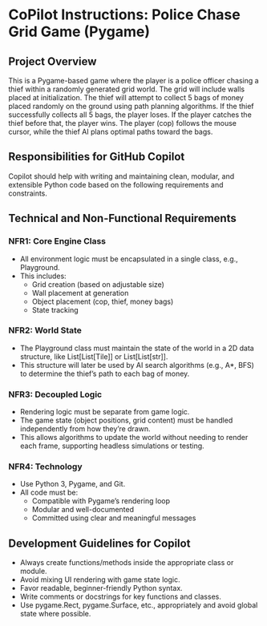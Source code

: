 # CoPilot Instructions: Police Chase Grid Game (Pygame)

## Project Overview

This is a Pygame-based game where the player is a police officer chasing a thief within a randomly generated grid world. The grid will include walls placed at initialization. The thief will attempt to collect 5 bags of money placed randomly on the ground using path planning algorithms. If the thief successfully collects all 5 bags, the player loses. If the player catches the thief before that, the player wins. The player (cop) follows the mouse cursor, while the thief AI plans optimal paths toward the bags.

## Responsibilities for GitHub Copilot

Copilot should help with writing and maintaining clean, modular, and extensible Python code based on the following requirements and constraints.

## Technical and Non-Functional Requirements

### NFR1: Core Engine Class

- All environment logic must be encapsulated in a single class, e.g., Playground.
- This includes:
  - Grid creation (based on adjustable size)
  - Wall placement at generation
  - Object placement (cop, thief, money bags)
  - State tracking

### NFR2: World State

- The Playground class must maintain the state of the world in a 2D data structure, like List[List[Tile]] or List[List[str]].
- This structure will later be used by AI search algorithms (e.g., A*, BFS) to determine the thief’s path to each bag of money.

### NFR3: Decoupled Logic

- Rendering logic must be separate from game logic.
- The game state (object positions, grid content) must be handled independently from how they’re drawn.
- This allows algorithms to update the world without needing to render each frame, supporting headless simulations or testing.

### NFR4: Technology

- Use Python 3, Pygame, and Git.
- All code must be:
  - Compatible with Pygame’s rendering loop
  - Modular and well-documented
  - Committed using clear and meaningful messages

## Development Guidelines for Copilot

- Always create functions/methods inside the appropriate class or module.
- Avoid mixing UI rendering with game state logic.
- Favor readable, beginner-friendly Python syntax.
- Write comments or docstrings for key functions and classes.
- Use pygame.Rect, pygame.Surface, etc., appropriately and avoid global state where possible.
